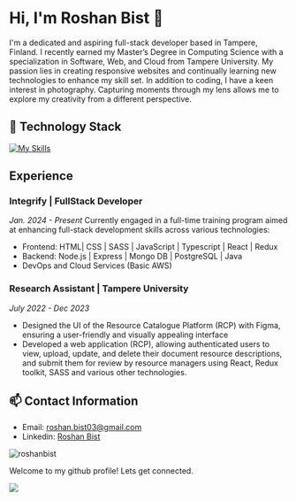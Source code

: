 # Hi, I'm Roshan Bist 👋

I'm a dedicated and aspiring full-stack developer based in Tampere, Finland. I recently earned my Master’s Degree in Computing Science with a specialization in Software, Web, and Cloud from Tampere University. My passion lies in creating responsive websites and continually learning new technologies to enhance my skill set. In addition to coding, I have a keen interest in photography. Capturing moments through my lens allows me to explore my creativity from a different perspective.

## 🔧 Technology Stack
[![My Skills](https://skillicons.dev/icons?i=js,html,css,scss,typescript,react,redux,tailwind,materialui,nodejs,expressjs,java,mongodb,postgres,git,jest,docker,figma,photoshop,postman)](https://skillicons.dev)

## Experience

### Integrify | FullStack Developer
*Jan. 2024 - Present*
Currently engaged in a full-time training program aimed at enhancing full-stack development skills across various technologies:
- Frontend: HTML| CSS | SASS | JavaScript | Typescript | React | Redux
- Backend: Node.js | Express | Mongo DB | PostgreSQL | Java
- DevOps and Cloud Services (Basic AWS)

### Research Assistant | Tampere University
*July 2022 - Dec 2023*
- Designed the UI of the Resource Catalogue Platform (RCP) with Figma, ensuring a user-friendly and visually appealing interface
- Developed a web application (RCP), allowing authenticated users to view, upload, update, and delete their document resource descriptions, and submit them for review by resource managers using React, Redux toolkit, SASS and various other technologies.

## 📫 Contact Information
- Email: roshan.bist03@gmail.com
- Linkedin: [Roshan Bist](https://www.linkedin.com/in/roshanbist89/)

<p><img src="https://github-readme-stats.vercel.app/api/top-langs?username=roshanbist&theme=vue-dark&show_icons=true&locale=en" alt="roshanbist" /></p>

Welcome to my github profile! Lets get connected.

![](https://komarev.com/ghpvc/?username=roshanbist&theme=vue-dark)



